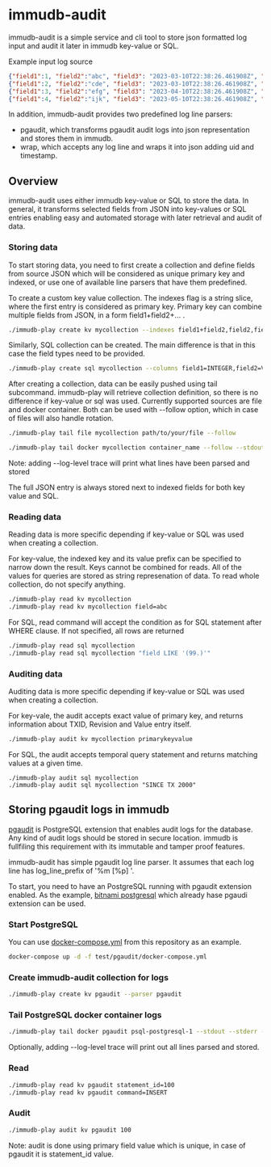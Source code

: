 # immudb-audit

immudb-audit is a simple service and cli tool to store json formatted log input and audit it later in immudb key-value or SQL.

Example input log source

```json
{"field1":1, "field2":"abc", "field3": "2023-03-10T22:38:26.461908Z", "group": {"field4":"cde"}}
{"field1":2, "field2":"cde", "field3": "2023-03-10T22:38:26.461908Z", "group": {"field4":"cde"}}
{"field1":3, "field2":"efg", "field3": "2023-04-10T22:38:26.461908Z", "group": {"field4":"cde"}}
{"field1":4, "field2":"ijk", "field3": "2023-05-10T22:38:26.461908Z", "group": {"field4":"cde"}}
```

In addition, immudb-audit provides two predefined log line parsers:
- pgaudit, which transforms pgaudit audit logs into json representation and stores them in immudb. 
- wrap, which accepts any log line and wraps it into json adding uid and timestamp. 


## Overview
immudb-audit uses either immudb key-value or SQL to store the data. In general, it transforms selected fields from JSON into key-values or SQL entries enabling easy and automated storage with later retrieval and audit of data. 

### Storing data
To start storing data, you need to first create a collection and define fields from source JSON which will be considered as unique primary key and indexed, or use one of available line parsers that have them predefined.

To create a custom key value collection. The indexes flag is a string slice, where the first entry is considered as primary key. Primary key can combine multiple fields from JSON, in a form field1+field2+... .

```bash
./immudb-play create kv mycollection --indexes field1+field2,field2,field3
```

Similarly, SQL collection can be created. The main difference is that in this case the field types need to be provided. 

```bash
./immudb-play create sql mycollection --columns field1=INTEGER,field2=VARCHAR[256],field3=BLOB --primary-key field1,field2
```

After creating a collection, data can be easily pushed using tail subcommand. immudb-play will retrieve collection definition, so there is no difference if key-value or sql was used. Currently supported sources are file and docker container. Both can be used with --follow option, which in case of files will also handle rotation.

```bash
./immudb-play tail file mycollection path/to/your/file --follow
```

```bash
./immudb-play tail docker mycollection container_name --follow --stdout --stderr
```

Note: adding --log-level trace will print what lines have been parsed and stored

The full JSON entry is always stored next to indexed fields for both key value and SQL. 

### Reading data
Reading data is more specific depending if key-value or SQL was used when creating a collection. 

For key-value, the indexed key and its value prefix can be specified to narrow down the result. Keys cannot be combined for reads. All of the values for queries are stored as string represenation of data. To read whole collection, do not specify anything.

```bash
./immudb-play read kv mycollection
./immudb-play read kv mycollection field=abc
```

For SQL, read command will accept the condition as for SQL statement after WHERE clause. If not specified, all rows are returned
```bash
./immudb-play read sql mycollection 
./immudb-play read sql mycollection "field LIKE '(99.)'"
```

### Auditing data
Auditing data is more specific depending if key-value or SQL was used when creating a collection.

For key-vale, the audit accepts exact value of primary key, and returns information about TXID, Revision and Value entry itself.

```bash
./immudb-play audit kv mycollection primarykeyvalue
```

For SQL, the audit accepts temporal query statement and returns matching values at a given time.
```
./immudb-play audit sql mycollection
./immudb-play audit sql mycollection "SINCE TX 2000"
```

## Storing pgaudit logs in immudb
[pgaudit](https://github.com/pgaudit/pgaudit) is PostgreSQL extension that enables audit logs for the database. Any kind of audit logs should be stored in secure location. immudb is fullfiling this requirement with its immutable and tamper proof features.

immudb-audit has simple pgaudit log line parser. It assumes that each log line has log_line_prefix of '%m [%p] '.

To start, you need to have an PostgreSQL running with pgaudit extension enabled. As the example, [bitnami postgresql](https://hub.docker.com/r/bitnami/postgresql) which already hase pgaudi extension can be used. 

### Start PostgreSQL

You can use [docker-compose.yml](test/pgaudit/docker-compose.yml) from this repository as an example.

```bash
docker-compose up -d -f test/pgaudit/docker-compose.yml
```

### Create immudb-audit collection for logs

```bash
./immudb-play create kv pgaudit --parser pgaudit
```

### Tail PostgreSQL docker container logs

```bash
./immudb-play tail docker pgaudit psql-postgresql-1 --stdout --stderr --follow
```

Optionally, adding --log-level trace will print out all lines parsed and stored. 

### Read

```bash
./immudb-play read kv pgaudit statement_id=100
./immudb-play read kv pgaudit command=INSERT
```

### Audit

```bash
./immudb-play audit kv pgaudit 100
```

Note: audit is done using primary field value which is unique, in case of pgaudit it is statement_id value.